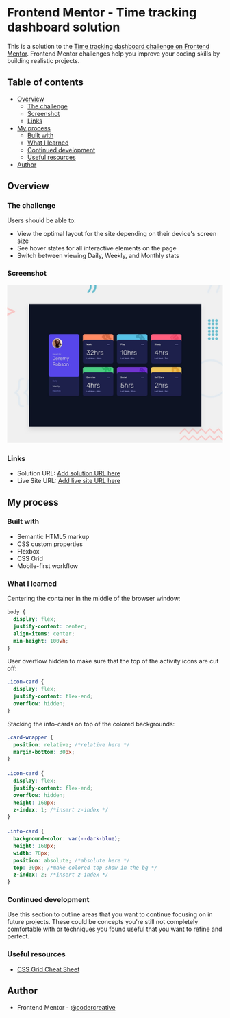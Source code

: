 # Frontend Mentor - Time tracking dashboard solution

This is a solution to the [Time tracking dashboard challenge on Frontend Mentor](https://www.frontendmentor.io/challenges/time-tracking-dashboard-UIQ7167Jw). Frontend Mentor challenges help you improve your coding skills by building realistic projects.

## Table of contents

- [Overview](#overview)
  - [The challenge](#the-challenge)
  - [Screenshot](#screenshot)
  - [Links](#links)
- [My process](#my-process)
  - [Built with](#built-with)
  - [What I learned](#what-i-learned)
  - [Continued development](#continued-development)
  - [Useful resources](#useful-resources)
- [Author](#author)

## Overview

### The challenge

Users should be able to:

- View the optimal layout for the site depending on their device's screen size
- See hover states for all interactive elements on the page
- Switch between viewing Daily, Weekly, and Monthly stats

### Screenshot

![Design preview for the Time tracking dashboard coding challenge](./design/desktop-preview.jpg)

### Links

- Solution URL: [Add solution URL here](https://your-solution-url.com)
- Live Site URL: [Add live site URL here](https://your-live-site-url.com)

## My process

### Built with

- Semantic HTML5 markup
- CSS custom properties
- Flexbox
- CSS Grid
- Mobile-first workflow

### What I learned

Centering the container in the middle of the browser window:

```css
body {
  display: flex;
  justify-content: center;
  align-items: center;
  min-height: 100vh;
}
```

User overflow hidden to make sure that the top of the activity icons are cut off:

```css
.icon-card {
  display: flex;
  justify-content: flex-end;
  overflow: hidden;
}
```

Stacking the info-cards on top of the colored backgrounds:

```css
.card-wrapper {
  position: relative; /*relative here */
  margin-bottom: 30px;
}

.icon-card {
  display: flex;
  justify-content: flex-end;
  overflow: hidden;
  height: 160px;
  z-index: 1; /*insert z-index */
}

.info-card {
  background-color: var(--dark-blue);
  height: 160px;
  width: 78px;
  position: absolute; /*absolute here */
  top: 30px; /*make colored top show in the bg */
  z-index: 2; /*insert z-index */
}
```

### Continued development

Use this section to outline areas that you want to continue focusing on in future projects. These could be concepts you're still not completely comfortable with or techniques you found useful that you want to refine and perfect.

### Useful resources

- [CSS Grid Cheat Sheet](https://htmlcheatsheet.com/css/)

## Author

- Frontend Mentor - [@codercreative](https://www.frontendmentor.io/profile/codercreative)
